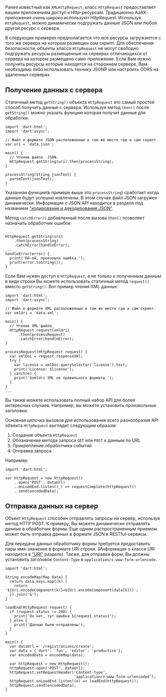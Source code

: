 <!--
title: Использование HTTP Resources с HttpRequest
date: 2014/08/10
id: 31e2b61a-191c-48a0-877c-ec123d105dda
not_ready: false
next_post: #
prev_post: posts/2014/09/07/HTTP_clients_and_servers.html
labels:
  - Label
-->

Ранее известный как `XMLHttpRequest`, класс `HttpRequest` предоставляет вашим приложениям доступ к Http-ресурсам. Традиционно AJAX-приложения очень широко используют HttpRequest. Используя `HttpRequest`, можно динамически подгружать данные JSON или любой другой ресурс с сервера.

В следующих примерах предполагается что все ресурсы загружаются с того же сервера на котором размещен сам скрипт. Для обеспечения безопасности, объекты класса `HttpRequest` не могут свободно подгружать ресурсы размещенные на серверах отличающихся от сервера на котором размещено само приложение. Если Вам нужно получить ресурсы которые находятся на стороннем сервере, Вам необходимо либо использовать технику JSONP или настроить CORS на удаленных серверах.

Получение данных с сервера
--------------------------

Статичный метод `getString()` объекта `HttpRequest` это самый простой способ получить данные с сервера. Используя метод `then()` после `getString()` можно указать функцию которая получит данные для обработки.

```language-dart
import 'dart:html';
import 'dart:async';

// Файл в формате JSON расположенные в том же месте где и сам скрипт.
var uri = 'data.json';

main() {
  // Чтение файла  JSON.
  HttpRequest.getString(uri).then(processString);
}

processString(String jsonText) {
  parseText(jsonText);
}
```

Указанная функция(в примере выше это `processString`) сработает когда данные будут успешно извлечены. В этом случае файл JSON загружен динамически. Информация о JSON API находится в разделе под названием ["кодирование и декодирование JSON"](https://www.dartlang.org/docs/dart-up-and-running/contents/ch03.html#ch03-json).

Метод `catchError()` добавленный после вызова `then()` позволяет назначать обработчик ошибок:

```language-dart
...
HttpRequest.getString(uri)
    .then(processString)
    .catchError(handleError);
...
handleError(error) {
  print('Ой-ой, произошла ошибка.');
  print(error.toString());
}
```

Если Вам нужен доступ к `HttpRequest`, а не только к полученным данным в виде строки Вы можете использовать статичный метод `request()` вместо `getString()`. Вот пример чтения XML данных:

```language-dart
import 'dart:html';
import 'dart:async';

// Файл в формате XML расположенные в том же месте где и сам скрипт.
var xmlUri = 'data.xml';

main() {
  // Чтение XML файла.
  HttpRequest.request(xmlUri)
      .then(processRequest)
      .catchError(handleError);
}

processRequest(HttpRequest request) {
  var xmlDoc = request.responseXml;
  try {
    var license = xmlDoc.querySelector('license').text;
    print('License: $license');
  } catch(e) {
    print('$xmlUri XML не правильного формата.');
  }
}
...
```

Вы также можете использовать полный набор API для более интересных случаев. Например, вы можете установить произвольные заголовки.

Основная цепочка вызовов для использования всего разнообразия API объекта `HttpRequest` выглядит следующим образом:

1.	Создание объекта `HttpRequest`
2.	Обозначение метода запроса `GET` или `POST` к данным по URL
3.	Прикрепление обработчика событий
4.	Отправка запроса

Например:

```language-dart
import 'dart:html';
...
var httpRequest = new HttpRequest()
    ..open('POST', dataUrl)
    ..onLoadEnd.listen((_) => requestComplete(httpRequest))
    ..send(encodedData);
```

Отправка данных на сервер
-------------------------

Объект `HttpRequest` способен отправлять запросы на сервер, используя метод HTTP POST. К примеру, Вы можете динамически отправлять данные в обработчик формы. Еще одним распространенным приемом может быть отправка данных в формате JSON в RESTful-сервисы.

Для передачи данных обработчику формы требуется предоставить пары имя-значение в формате URI строки. (Информация о классе URI находится в ["URI"](http://rudart.in/up-and-running/152/) разделе). Также, для отправки форм, Вы должны установить заголовок `Content-Type` в `application/x-www-form-urlencode`.

```language-dart
import 'dart:html';

String encodeMap(Map data) {
  return data.keys.map((k) {
    return '${Uri.encodeComponent(k)}=${Uri.encodeComponent(data[k])}';
  }).join('&');
}

loadEnd(HttpRequest request) {
  if (request.status != 200) {
    print('Ох нет, тут ошибка ${request.status}');
  } else {
    print('Данные были отправлены');
  }
}

main() {
  var dataUrl = '/registrations/create';
  var data = {'dart': 'fun', 'editor': 'productive'};
  var encodedData = encodeMap(data);

  var httpRequest = new HttpRequest();
  httpRequest.open('POST', dataUrl);
  httpRequest.setRequestHeader('Content-type',
                               'application/x-www-form-urlencoded');
  httpRequest.onLoadEnd.listen((e) => loadEnd(httpRequest));
  httpRequest.send(encodedData);
}
```
